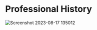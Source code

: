 # Professional History

![Screenshot 2023-08-17 135012](https://github.com/julianamariela/Experiences/assets/139262897/8b308ff6-32b2-46b6-85ef-8a6e08ecc6a5)



